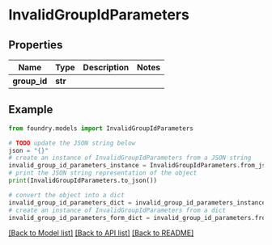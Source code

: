 # InvalidGroupIdParameters

## Properties

Name | Type | Description | Notes
------------ | ------------- | ------------- | -------------
**group_id** | **str** |  |

## Example

```python
from foundry.models import InvalidGroupIdParameters

# TODO update the JSON string below
json = "{}"
# create an instance of InvalidGroupIdParameters from a JSON string
invalid_group_id_parameters_instance = InvalidGroupIdParameters.from_json(json)
# print the JSON string representation of the object
print(InvalidGroupIdParameters.to_json())

# convert the object into a dict
invalid_group_id_parameters_dict = invalid_group_id_parameters_instance.to_dict()
# create an instance of InvalidGroupIdParameters from a dict
invalid_group_id_parameters_form_dict = invalid_group_id_parameters.from_dict(invalid_group_id_parameters_dict)
```

[\[Back to Model list\]](../README.md#documentation-for-models) [\[Back to API list\]](../README.md#documentation-for-api-endpoints) [\[Back to README\]](../README.md)
